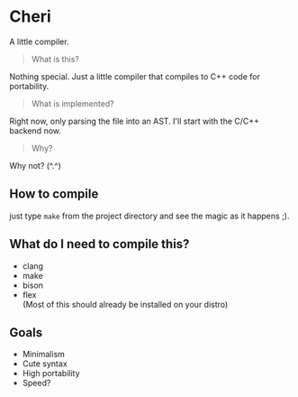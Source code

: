 # Cheri
A little compiler.

> What is this?

Nothing special. Just a little compiler that compiles to C++ code for portability.

> What is implemented?

Right now, only parsing the file into an AST.
I'll start with the C/C++ backend now.

> Why?

Why not? (^.^)

## How to compile
just type `make` from the project directory and see the magic as it happens ;).

## What do I need to compile this?
* clang
* make
* bison
* flex  
(Most of this should already be installed on your distro)

## Goals
* Minimalism
* Cute syntax
* High portability
* Speed?
